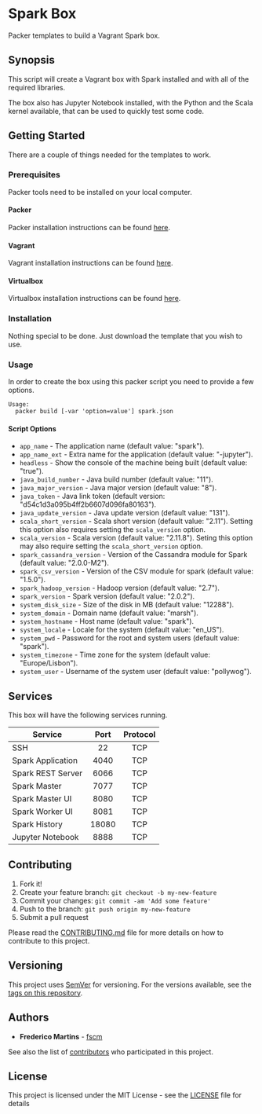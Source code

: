 # Spark Box

Packer templates to build a Vagrant Spark box.

## Synopsis

This script will create a Vagrant box with Spark installed and with all of
the required libraries.

The box also has Jupyter Notebook installed, with the Python and the Scala
kernel available, that can be used to quickly test some code.

## Getting Started

There are a couple of things needed for the templates to work.

### Prerequisites

Packer tools need to be installed on your local computer.

#### Packer

Packer installation instructions can be found [here](https://www.packer.io/docs/installation.html).

#### Vagrant

Vagrant installation instructions can be found [here](https://www.vagrantup.com/docs/installation/).

#### Virtualbox

Virtualbox installation instructions can be found [here](https://www.virtualbox.org/wiki/Downloads).

### Installation

Nothing special to be done. Just download the template that you wish to use.

### Usage

In order to create the box using this packer script you need to provide a
few options.

```
Usage:
  packer build [-var 'option=value'] spark.json
```

#### Script Options
- `app_name` - The application name (default value: "spark").
- `app_name_ext` - Extra name for the application (default value: "-jupyter").
- `headless` - Show the console of the machine being built (default value: "true").
- `java_build_number` - Java build number (default value: "11").
- `java_major_version` - Java major version (default value: "8").
- `java_token` - Java link token (default version: "d54c1d3a095b4ff2b6607d096fa80163").
- `java_update_version` - Java update version (default value: "131").
- `scala_short_version` - Scala short version (default value: "2.11"). Setting this option also requires setting the `scala_version` option.
- `scala_version` - Scala version (default value: "2.11.8"). Seting this option may also require setting the `scala_short_version` option.
- `spark_cassandra_version` - Version of the Cassandra module for Spark (default value: "2.0.0-M2").
- `spark_csv_version` - Version of the CSV module for spark (default value: "1.5.0").
- `spark_hadoop_version` - Hadoop version (default value: "2.7").
- `spark_version` - Spark version (default value: "2.0.2").
- `system_disk_size` - Size of the disk in MB (default value: "12288").
- `system_domain` - Domain name (default value: "marsh").
- `system_hostname` - Host name (default value: "spark").
- `system_locale` - Locale for the system (default value: "en_US").
- `system_pwd` - Password for the root and system users (default value: "spark").
- `system_timezone` - Time zone for the system (default value: "Europe/Lisbon").
- `system_user` - Username of the system user (default value: "pollywog").

## Services

This box will have the following services running.

| Service           | Port   | Protocol |
|-------------------|:------:|:--------:|
| SSH               | 22     |    TCP   |
| Spark Application | 4040   |    TCP   |
| Spark REST Server | 6066   |    TCP   |
| Spark Master      | 7077   |    TCP   |
| Spark Master UI   | 8080   |    TCP   |
| Spark Worker UI   | 8081   |    TCP   |
| Spark History     | 18080  |    TCP   |
| Jupyter Notebook  | 8888   |    TCP   |

## Contributing

1. Fork it!
2. Create your feature branch: `git checkout -b my-new-feature`
3. Commit your changes: `git commit -am 'Add some feature'`
4. Push to the branch: `git push origin my-new-feature`
5. Submit a pull request

Please read the [CONTRIBUTING.md](CONTRIBUTING.md) file for more details on how
to contribute to this project.

## Versioning

This project uses [SemVer](http://semver.org/) for versioning. For the versions
available, see the [tags on this repository](https://github.com/fscm/packer-vagrant-spark/tags).

## Authors

* **Frederico Martins** - [fscm](https://github.com/fscm)

See also the list of [contributors](https://github.com/fscm/packer-vagrant-spark/contributors)
who participated in this project.

## License

This project is licensed under the MIT License - see the [LICENSE](LICENSE)
file for details
